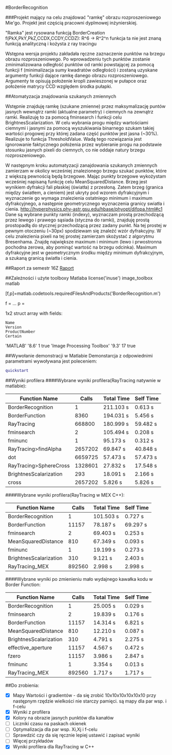 #BorderRecognition

###Projekt mający na celu znajdować "ramkę" obrazu rozproszeniowego Mie'go.
Projekt jest częścią pracowni dyplmowej inżynierskiej.

"Ramka" jest rysowana funkcją BorderCreation
f(PkX,PkY,PkZ,CCDX,CCDY,CCDZ): R^6 -> R^2^n
funkcja ta nie jest znaną funkcją analityczną i kożysta z ray tracingu

Wstępna wersja projektu zakładała ręczne zaznaczenie punktów na brzegu obrazu rozproszeniowego. 
Po wprowadzeniu tych punktów zostanie zminimalizowana odległość punktów od ramki powstającej za pomocą funkcji 
f (minimalizacja sumy kwadratów odległości) i zostaną uzyskane argumenty funkcji dające ramkę danego obrazu rozproszeniowego. 
Argumenty te opisują położenie kropli zawieszonej w pułapce oraz położenie matrycy CCD względem środka pułapki.




##Atomatyzacja znajdowania szukanych zmiennych

Wstępnie znajduję ramkę (szukane zmienne) przez maksymalizację puntów jasnych wewnątrz ramki (aktualne parametry)
i ciemnych na zewnątrz ramki. Realizuję to za pomocą fminsearch i funkcji celu BrightnesScalarization.
W celu wybrania progu między wartościami ciemnymi i jasnymi za pomocą wyszukiwania binarnego szukam takiej wartości
progowej przy której zadana część punktów jest jasna (~30%). Realizuje to funkcja ThresholdValue.
Wadą tego rozwiązania jest ignorowanie faktycznego położenia przez wybieranie progu na podstawie stosunku jasnych
pixeli do ciemnych, co nie oddaje natury brzegu rozproszeniowego.

W następnym kroku automatyzacji zanajdowania szukanych zmiennych zamierzam w okolicy wcześniej znalezionego brzegu szukać
punktów, które z większą pewnością będą brzegowe. Mając punkty brzegowe wykożystam wcześniej napisaną funkcję celu
MeanSquaredDistance.
Brzeg jest wynikiem dyfrakcji fali płaskiej (światła) z przesłoną. Zatem brzeg (granica między światłem, a cieniem)
jest ukryty pod wzorem dyfrakcyjnym i wyznaczenie go wymaga znalezienia ostatniego minimum i maximum dyfrakcyjnego,
a następnie geometrycznego wyznaczenia granicy swiatła i cienia.
http://hyperphysics.phy-astr.gsu.edu/hbase/phyopt/difopa.html#c1
Dane są wybrane punkty ramki (indexy), wyznaczam prostą przechodzącą przez lewego i prawego sąsiada (styczna do ramki), 
znajduję prostą prostopadłą do stycznej przechodzącą przez zadany punkt. Na tej prostej w pewnym otoczeniu (~30px) 
spodziewam się znaleźć wzór dyfrakcyjny. W celu znalezienia pixeli na tej prostej zamierzam skożystać z algorytmu 
Bresenhama. Znajdę największe maximum i minimum (lewo i prwostronna pochodna zerowa, aby pominąć wartość na brzegu odcinka).
Maximum dyfrakcyjne jest w geometrycznym środku między minimum dyfrakcyjnym, a szukaną granicą światła i cienia.

##Raport za semestr 16Z
[Raport](https://github.com/sigrond/BorderRecognition/raw/master/RaportPDI1.odt.pdf)

##Zależności i użyte toolboxy Matlaba
license('inuse')
image_toolbox
matlab

[f,p]=matlab.codetools.requiredFilesAndProducts('BorderRecognition.m')

f = 
…
p = 

1x2 struct array with fields:

    Name
    Version
    ProductNumber
    Certain
	
	
'MATLAB'	'8.6'	1	true
'Image Processing Toolbox'	'9.3'	17	true



##Wywołanie demonstracji w Matlabie
Demonstarcja z odpowiednimi parametrami wywoływana jest poleceniem:
```Matlab
quickstart
```

##Wyniki profilera
####Wybrane wyniki profilera(RayTracing natywnie w matlabie):

| Function Name		     |	Calls   | Total Time |	Self Time   |
|------------------------|----------|------------|--------------|
| BorderRecognition      |	1 		|  211.103 s |	0.613 s 	|
| BorderFunction 	     |	8360 	|  194.031 s |	5.456 s 	|
| RayTracing 		     |	668800  |  180.999 s |	59.482 s 	|
| fminsearch 		     |	2 		|  105.494 s |	0.208 s 	|
| fminunc 			     |	1 		|	95.173 s |	0.312 s 	|
| RayTracing>findAlpha   |	2657202 |	69.847 s |	40.848 s 	|
| dot 				     |	6659725 |	57.473 s |	57.473 s 	|
| RayTracing>SphereCross |	1328601 |	27.832 s |	17.548 s 	|
| BrightnesScalarization |	293 	|	18.091 s |	2.166 s 	|
| cross 				 |	2657202 |	5.826 s  |	5.826 s 	|

####Wybrane wyniki profilera(RayTracing w MEX C++):

| Function Name		     |	Calls   | Total Time |	Self Time   |
|------------------------|----------|------------|--------------|
| BorderRecognition		 |	1		|  101.503 s |	0.727 s		|
| BorderFunction		 |	11157	|	78.187 s |	69.297 s	|
| fminsearch			 |	2		|	69.403 s |	0.253 s		|
| MeanSquaredDistance	 |	810		|	67.349 s |	0.093 s		|
| fminunc				 |	1		|	19.199 s |	0.273 s		|
| BrightnesScalarization |	310		|	9.121 s	 |	2.403 s		|
| RayTracing_MEX		 |	892560	|	2.998 s	 |	2.998 s		|

####Wybrane wyniki po zmienieniu mało wydajnego kawałka kodu w Border Function:

| Function Name		     |	Calls   | Total Time |	Self Time   |
|------------------------|----------|------------|--------------|
| BorderRecognition		 |	1		|	25.005 s |	0.029 s		|
| fminsearch			 |	2		|	19.839 s |	0.176 s		|
| BorderFunction		 |	11157	|	14.314 s |	6.821 s		|
| MeanSquaredDistance	 |	810		|	12.210 s |	0.087 s		|
| BrightnesScalarization |	310		|	4.791 s	 |	2.275 s		|
| effective_aperture	 |	11157	|	4.567 s	 |	0.472 s		|
| fzero					 |	11157	|	3.986 s	 |	2.847 s		|
| fminunc				 |	1		|	3.354 s	 |	0.013 s		|
| RayTracing_MEX		 |	892560	|	1.717 s	 |	1.717 s		|


##Do zrobienia:
- [x] Mapy Wartości i gradientów - da się zrobić 10x10x10x10x10x10 przy następnym rzędzie wielkości nie starczy pamięci. są mapy dla par wsp. i f-celu
- [x] Wyniki z profilera
- [x] Kolory na obrazie jasnych punktów dla kanałów
- [ ] Liczniki czasu na paskach okienek
- [ ] Optymalizacja dla par wsp. Xi,Xj i f-celu
- [ ] Sprawdzić czy da się ręcznie lepiej ustawić i zapisać wyniki
- [ ] Więcej przykładów
- [x] Wyniki profilera dla RayTracing w C++
